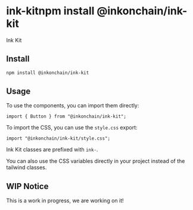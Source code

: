 # ink-kitnpm install @inkonchain/ink-kit

Ink Kit

## Install

```bash
npm install @inkonchain/ink-kit
```

## Usage

To use the components, you can import them directly:

```tsx
import { Button } from "@inkonchain/ink-kit";
```

To import the CSS, you can use the `style.css` export:

```tsx
import "@inkonchain/ink-kit/style.css";
```

Ink Kit classes are prefixed with `ink-`.

You can also use the CSS variables directly in your project instead of the tailwind classes.

## WIP Notice

This is a work in progress, we are working on it!
